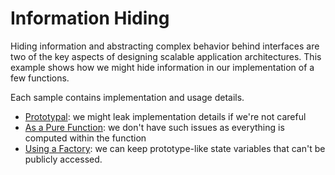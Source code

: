 # Information Hiding

Hiding information and abstracting complex behavior behind interfaces are two of the key aspects of designing scalable application architectures. This example shows how we might hide information in our implementation of a few functions.

Each sample contains implementation and usage details.

- [Prototypal](https://github.com/bevacqua/buildfirst/tree/master/ch05/02_information-hiding/prototypal.js): we might leak implementation details if we're not careful
- [As a Pure Function](https://github.com/bevacqua/buildfirst/tree/master/ch05/02_information-hiding/pure.js): we don't have such issues as everything is computed within the function
- [Using a Factory](https://github.com/bevacqua/buildfirst/tree/master/ch05/02_information-hiding/factory.js): we can keep prototype-like state variables that can't be publicly accessed.

